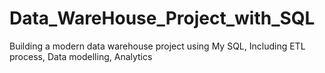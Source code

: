 # Data_WareHouse_Project_with_SQL
Building a modern data warehouse project using My SQL, Including ETL process, Data modelling, Analytics 
